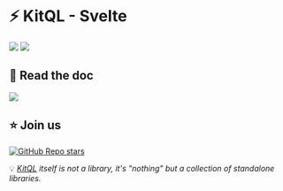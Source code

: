 # ⚡ KitQL - Svelte

[![](https://img.shields.io/npm/v/@kitql/svelte?color=&logo=npm)](https://www.npmjs.com/package/@kitql/svelte)
[![](https://img.shields.io/npm/dm/@kitql/svelte?&logo=npm)](https://www.npmjs.com/package/@kitql/svelte)

## 📖 Read the doc

[![](https://img.shields.io/badge/Documentation%20of-vite%20plugin%20kit%20routes-FF3E00.svg?style=flat&logo=stackblitz&logoColor=FF3E00)](https://kitql.dev/docs/tools/09_svelte)

## ⭐️ Join us

[![GitHub Repo stars](https://img.shields.io/github/stars/jycouet/kitql?logo=github&label=KitQL&color=#4ACC31)](https://github.com/jycouet/kitql)

💡 _[KitQL](https://www.kitql.dev/docs) itself is not a library, it's "nothing" but a collection of
standalone libraries._
